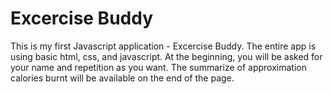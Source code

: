 # Excercise Buddy

This is my first Javascript application - Excercise Buddy.
The entire app is using basic html, css, and javascript. At the beginning, you will be asked for your name and repetition as you want. The summarize of approximation calories burnt will be available on the end of the page.
